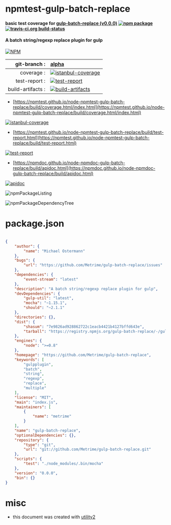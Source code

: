 # npmtest-gulp-batch-replace

#### basic test coverage for  [gulp-batch-replace (v0.0.0)](https://github.com/Metrime/gulp-batch-replace)  [![npm package](https://img.shields.io/npm/v/npmtest-gulp-batch-replace.svg?style=flat-square)](https://www.npmjs.org/package/npmtest-gulp-batch-replace) [![travis-ci.org build-status](https://api.travis-ci.org/npmtest/node-npmtest-gulp-batch-replace.svg)](https://travis-ci.org/npmtest/node-npmtest-gulp-batch-replace)

#### A batch string/regexp replace plugin for gulp

[![NPM](https://nodei.co/npm/gulp-batch-replace.png?downloads=true&downloadRank=true&stars=true)](https://www.npmjs.com/package/gulp-batch-replace)

| git-branch : | [alpha](https://github.com/npmtest/node-npmtest-gulp-batch-replace/tree/alpha)|
|--:|:--|
| coverage : | [![istanbul-coverage](https://npmtest.github.io/node-npmtest-gulp-batch-replace/build/coverage.badge.svg)](https://npmtest.github.io/node-npmtest-gulp-batch-replace/build/coverage.html/index.html)|
| test-report : | [![test-report](https://npmtest.github.io/node-npmtest-gulp-batch-replace/build/test-report.badge.svg)](https://npmtest.github.io/node-npmtest-gulp-batch-replace/build/test-report.html)|
| build-artifacts : | [![build-artifacts](https://npmtest.github.io/node-npmtest-gulp-batch-replace/glyphicons_144_folder_open.png)](https://github.com/npmtest/node-npmtest-gulp-batch-replace/tree/gh-pages/build)|

- [https://npmtest.github.io/node-npmtest-gulp-batch-replace/build/coverage.html/index.html](https://npmtest.github.io/node-npmtest-gulp-batch-replace/build/coverage.html/index.html)

[![istanbul-coverage](https://npmtest.github.io/node-npmtest-gulp-batch-replace/build/screenCapture.buildCi.browser.%252Ftmp%252Fbuild%252Fcoverage.lib.html.png)](https://npmtest.github.io/node-npmtest-gulp-batch-replace/build/coverage.html/index.html)

- [https://npmtest.github.io/node-npmtest-gulp-batch-replace/build/test-report.html](https://npmtest.github.io/node-npmtest-gulp-batch-replace/build/test-report.html)

[![test-report](https://npmtest.github.io/node-npmtest-gulp-batch-replace/build/screenCapture.buildCi.browser.%252Ftmp%252Fbuild%252Ftest-report.html.png)](https://npmtest.github.io/node-npmtest-gulp-batch-replace/build/test-report.html)

- [https://npmdoc.github.io/node-npmdoc-gulp-batch-replace/build/apidoc.html](https://npmdoc.github.io/node-npmdoc-gulp-batch-replace/build/apidoc.html)

[![apidoc](https://npmdoc.github.io/node-npmdoc-gulp-batch-replace/build/screenCapture.buildCi.browser.%252Ftmp%252Fbuild%252Fapidoc.html.png)](https://npmdoc.github.io/node-npmdoc-gulp-batch-replace/build/apidoc.html)

![npmPackageListing](https://npmtest.github.io/node-npmtest-gulp-batch-replace/build/screenCapture.npmPackageListing.svg)

![npmPackageDependencyTree](https://npmtest.github.io/node-npmtest-gulp-batch-replace/build/screenCapture.npmPackageDependencyTree.svg)



# package.json

```json

{
    "author": {
        "name": "Michael Ostermann"
    },
    "bugs": {
        "url": "https://github.com/Metrime/gulp-batch-replace/issues"
    },
    "dependencies": {
        "event-stream": "latest"
    },
    "description": "A batch string/regexp replace plugin for gulp",
    "devDependencies": {
        "gulp-util": "latest",
        "mocha": "~1.15.1",
        "should": "~2.1.1"
    },
    "directories": {},
    "dist": {
        "shasum": "7e9826ad928862722c1eacb4421b4127bffd643e",
        "tarball": "https://registry.npmjs.org/gulp-batch-replace/-/gulp-batch-replace-0.0.0.tgz"
    },
    "engines": {
        "node": ">=0.8"
    },
    "homepage": "https://github.com/Metrime/gulp-batch-replace",
    "keywords": [
        "gulpplugin",
        "batch",
        "string",
        "regexp",
        "replace",
        "multiple"
    ],
    "license": "MIT",
    "main": "index.js",
    "maintainers": [
        {
            "name": "metrime"
        }
    ],
    "name": "gulp-batch-replace",
    "optionalDependencies": {},
    "repository": {
        "type": "git",
        "url": "git://github.com/Metrime/gulp-batch-replace.git"
    },
    "scripts": {
        "test": "./node_modules/.bin/mocha"
    },
    "version": "0.0.0",
    "bin": {}
}
```



# misc
- this document was created with [utility2](https://github.com/kaizhu256/node-utility2)
